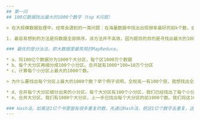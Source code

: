 ```yaml
---
## 第一问
## 100亿数据找出最大的1000个数字（top K问题）

> 在大规模数据处理中，经常会遇到的一类问题：在海量数据中找出出现频率最好的前k个数，或者从海量数据中找出最大的前k个数，这类问题通常被称为top K问题。例如，在搜索引擎中，统计搜索最热门的10个查询词；在歌曲库中统计下载最高的前10首歌等。

1. 最容易想到的方法是将数据全部排序。该方法并不高效，因为题目的目的是寻找出最大的10000个数即可，而排序却是将所有的元素都排序了，做了很多的无用功。

### 最优的是分治法，即大数据里最常用的MapReduce。

* a、将100亿个数据分为1000个大分区，每个区1000万个数据
* b、每个大分区再细分成100个小分区。总共就有1000*100=10万个分区
* c、计算每个小分区上最大的1000个数。

> 为什么要找出每个分区上最大的1000个数？举个例子说明，全校高一有100个班，我想找出全校前10名的同学，很傻的办法就是，把高一100个班的同学成绩都取出来，作比较，这个比较数据量太大了。应该很容易想到，班里的第11名，不可能是全校的前10名。也就是说，不是班里的前10名，就不可能是全校的前10名。因此，只需要把每个班里的前10取出来，作比较就行了，这样比较的数据量就大大地减少了。我们要找的是100亿中的最大1000个数，所以每个分区中的第1001个数一定不可能是所有数据中的前1000个。

* d、合并每个大分区细分出来的小分区。每个大分区有100个小分区，我们已经找出了每个小分区的前1000个数。将这100个分区的1000*100个数合并，找出每个大分区的前1000个数。
* e、合并大分区。我们有1000个大分区，上一步已找出每个大分区的前1000个数。我们将这1000*1000个数合并，找出前1000.这1000个数就是所有数据中最大的1000个数。（a、b、c为map阶段，d、e为reduce阶段）

### Hash法。如果这1亿个书里面有很多重复的数，先通过Hash法，把这1亿个数字去重复，这样如果重复率很高的话，会减少很大的内存用量，从而缩小运算空间，然后通过分治法或最小堆法查找最大的10000个数。
---
```

